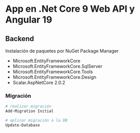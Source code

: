 # App en .Net Core 9 Web API y Angular 19

## Backend

Instalación de paquetes por NuGet Package Manager

- Microsoft.EntityFrameworkCore
- Microsoft.EntityFrameworkCore.SqlServer
- Microsoft.EntityFrameworkCore.Tools
- Microsoft.EntityFrameworkCore.Design 
- Scalar.AspNetCore 2.0.2

### Migración

```bash
# realizar migración
Add-Migration Initial

# aplicar migración a la DB
Update-Database
```